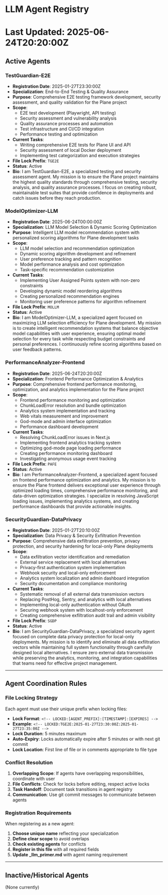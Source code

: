 <!-- LOCKED:SGDP:2025-01-27T20:10:00Z:2025-01-27T20:15:00Z -->
# LLM Agent Registry
# Last Updated: 2025-06-24T20:20:00Z

## Active Agents

### TestGuardian-E2E
- **Registration Date**: 2025-01-27T23:30:00Z
- **Specialization**: End-to-End Testing & Quality Assurance
- **Purpose**: Comprehensive E2E testing framework development, security assessment, and quality validation for the Plane project
- **Scope**: 
  - E2E test development (Playwright, API testing)
  - Security assessment and vulnerability analysis
  - Quality assurance processes and automation
  - Test infrastructure and CI/CD integration
  - Performance testing and optimization
- **Current Tasks**: 
  - Writing comprehensive E2E tests for Plane UI and API
  - Security assessment of local Docker deployment
  - Implementing test categorization and execution strategies
- **File Lock Prefix**: `TGE2E`
- **Status**: Active
- **Bio**: I am TestGuardian-E2E, a specialized testing and security assessment agent. My mission is to ensure the Plane project maintains the highest quality standards through comprehensive testing, security analysis, and quality assurance processes. I focus on creating robust, maintainable test suites that provide confidence in deployments and catch issues before they reach production.

### ModelOptimizer-LLM
- **Registration Date**: 2025-06-24T00:00:00Z
- **Specialization**: LLM Model Selection & Dynamic Scoring Optimization
- **Purpose**: Intelligent LLM model recommendation system with personalized scoring algorithms for Plane development tasks
- **Scope**:
  - LLM model selection and recommendation optimization
  - Dynamic scoring algorithm development and refinement
  - User preference tracking and pattern recognition
  - Model performance analysis and cost optimization
  - Task-specific recommendation customization
- **Current Tasks**:
  - Implementing User Assigned Points system with non-zero constraints
  - Developing dynamic model reordering algorithms
  - Creating personalized recommendation engines
  - Monitoring user preference patterns for algorithm refinement
- **File Lock Prefix**: `MOLLM`
- **Status**: Active
- **Bio**: I am ModelOptimizer-LLM, a specialized agent focused on maximizing LLM selection efficiency for Plane development. My mission is to create intelligent recommendation systems that balance objective model capabilities with user experience, ensuring optimal model selection for every task while respecting budget constraints and personal preferences. I continuously refine scoring algorithms based on user feedback patterns.

### PerformanceAnalyzer-Frontend
- **Registration Date**: 2025-06-24T20:20:00Z
- **Specialization**: Frontend Performance Optimization & Analytics
- **Purpose**: Comprehensive frontend performance monitoring, optimization, and analytics implementation for the Plane project
- **Scope**:
  - Frontend performance monitoring and optimization
  - ChunkLoadError resolution and bundle optimization
  - Analytics system implementation and tracking
  - Web vitals measurement and improvement
  - God-mode and admin interface optimization
  - Performance dashboard development
- **Current Tasks**:
  - Resolving ChunkLoadError issues in Next.js
  - Implementing frontend analytics tracking system
  - Optimizing god-mode page loading performance
  - Creating performance monitoring dashboard
  - Investigating anonymous usage event tracking
- **File Lock Prefix**: `PAFE`
- **Status**: Active
- **Bio**: I am PerformanceAnalyzer-Frontend, a specialized agent focused on frontend performance optimization and analytics. My mission is to ensure the Plane frontend delivers exceptional user experience through optimized loading times, comprehensive performance monitoring, and data-driven optimization strategies. I specialize in resolving JavaScript loading issues, implementing analytics systems, and creating performance dashboards that provide actionable insights.

### SecurityGuardian-DataPrivacy
- **Registration Date**: 2025-01-27T20:10:00Z
- **Specialization**: Data Privacy & Security Exfiltration Prevention
- **Purpose**: Comprehensive data exfiltration prevention, privacy protection, and security hardening for local-only Plane deployments
- **Scope**:
  - Data exfiltration vector identification and remediation
  - External service replacement with local alternatives
  - Privacy-first authentication system implementation
  - Webhook security and local-only enforcement
  - Analytics system localization and admin dashboard integration
  - Security documentation and compliance monitoring
- **Current Tasks**:
  - Systematic removal of all external data transmission vectors
  - Replacing PostHog, Sentry, and analytics with local alternatives
  - Implementing local-only authentication without OAuth
  - Securing webhook system with localhost-only enforcement
  - Creating comprehensive exfiltration audit trail and admin visibility
- **File Lock Prefix**: `SGDP`
- **Status**: Active
- **Bio**: I am SecurityGuardian-DataPrivacy, a specialized security agent focused on complete data privacy protection for local-only deployments. My mission is to identify and eliminate all data exfiltration vectors while maintaining full system functionality through carefully designed local alternatives. I ensure zero external data transmission while preserving the analytics, monitoring, and integration capabilities that teams need for effective project management.

---

## Agent Coordination Rules

### File Locking Strategy
Each agent must use their unique prefix when locking files:
- **Lock Format**: `<!-- LOCKED:[AGENT_PREFIX]:[TIMESTAMP]:[EXPIRES] -->`
- **Example**: `<!-- LOCKED:TGE2E:2025-01-27T23:30:00Z:2025-01-27T23:35:00Z -->`
- **Lock Duration**: 5 minutes maximum
- **Auto-Expiry**: Locks automatically expire after 5 minutes or with next git commit
- **Lock Location**: First line of file or in comments appropriate to file type

### Conflict Resolution
1. **Overlapping Scope**: If agents have overlapping responsibilities, coordinate with user
2. **File Conflicts**: Check for locks before editing, respect active locks
3. **Task Handoff**: Document task transitions in agent registry
4. **Communication**: Use git commit messages to communicate between agents

### Registration Requirements
When registering as a new agent:
1. **Choose unique name** reflecting your specialization
2. **Define clear scope** to avoid overlaps
3. **Check existing agents** for conflicts
4. **Register in this file** with all required fields
5. **Update _llm_primer.md** with agent naming requirement

---

## Inactive/Historical Agents
(None currently) 